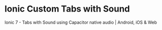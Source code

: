 # Ionic Custom Tabs with Sound
 Ionic 7 - Tabs with Sound using Capacitor native audio | Android, iOS & Web
